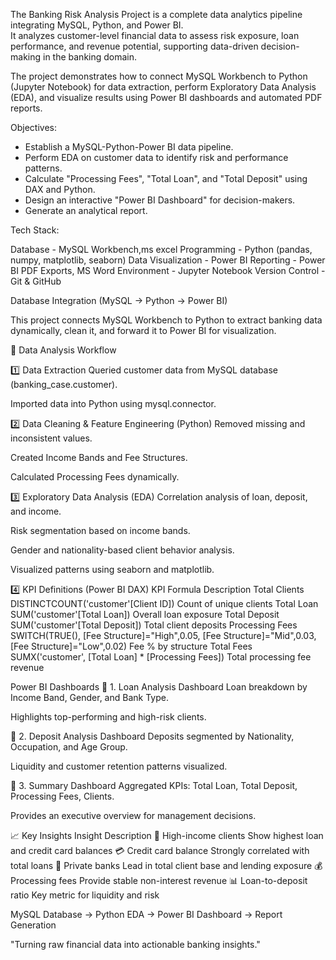The Banking Risk Analysis Project is a complete data analytics pipeline integrating MySQL, Python, and Power BI.  
It analyzes customer-level financial data to assess risk exposure, loan performance, and revenue potential, supporting data-driven decision-making in the banking domain.

The project demonstrates how to connect MySQL Workbench to Python (Jupyter Notebook) for data extraction, perform Exploratory Data Analysis (EDA), and visualize results using Power BI dashboards and automated PDF reports.

Objectives:

- Establish a MySQL-Python-Power BI data pipeline.
- Perform EDA on customer data to identify risk and performance patterns.
- Calculate "Processing Fees", "Total Loan", and "Total Deposit" using DAX and Python.
- Design an interactive "Power BI Dashboard" for decision-makers.
- Generate an analytical report.


Tech Stack:

Database - MySQL Workbench,ms excel
Programming - Python (pandas, numpy, matplotlib, seaborn) 
Data Visualization - Power BI 
Reporting - Power BI PDF Exports, MS Word 
Environment - Jupyter Notebook 
Version Control - Git & GitHub 

Database Integration (MySQL → Python → Power BI)

This project connects MySQL Workbench to Python to extract banking data dynamically, clean it, and forward it to Power BI for visualization.

🧠 Data Analysis Workflow

1️⃣ Data Extraction
Queried customer data from MySQL database (banking_case.customer).

Imported data into Python using mysql.connector.

2️⃣ Data Cleaning & Feature Engineering (Python)
Removed missing and inconsistent values.

Created Income Bands and Fee Structures.

Calculated Processing Fees dynamically.

3️⃣ Exploratory Data Analysis (EDA)
Correlation analysis of loan, deposit, and income.

Risk segmentation based on income bands.

Gender and nationality-based client behavior analysis.

Visualized patterns using seaborn and matplotlib.

4️⃣ KPI Definitions (Power BI DAX)
KPI	Formula	Description
Total Clients	DISTINCTCOUNT('customer'[Client ID])	Count of unique clients
Total Loan	SUM('customer'[Total Loan])	Overall loan exposure
Total Deposit	SUM('customer'[Total Deposit])	Total client deposits
Processing Fees	SWITCH(TRUE(), [Fee Structure]="High",0.05, [Fee Structure]="Mid",0.03, [Fee Structure]="Low",0.02)	Fee % by structure
Total Fees	SUMX('customer', [Total Loan] * [Processing Fees])	Total processing fee revenue

Power BI Dashboards
🔹 1. Loan Analysis Dashboard
Loan breakdown by Income Band, Gender, and Bank Type.

Highlights top-performing and high-risk clients.

🔹 2. Deposit Analysis Dashboard
Deposits segmented by Nationality, Occupation, and Age Group.

Liquidity and customer retention patterns visualized.

🔹 3. Summary Dashboard
Aggregated KPIs: Total Loan, Total Deposit, Processing Fees, Clients.

Provides an executive overview for management decisions.

📈 Key Insights
Insight	Description
🧾 High-income clients	Show highest loan and credit card balances
💳 Credit card balance	Strongly correlated with total loans
🏦 Private banks	Lead in total client base and lending exposure
💰 Processing fees	Provide stable non-interest revenue
📊 Loan-to-deposit ratio	Key metric for liquidity and risk

MySQL Database → Python EDA → Power BI Dashboard → Report Generation

"Turning raw financial data into actionable banking insights." 
